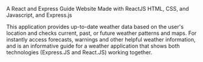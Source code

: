 A React and Express Guide Website
Made with ReactJS  HTML, CSS, and Javascript, and Express.js 

This application provides up-to-date weather data based on the user's location and checks current, past, or future weather patterns and maps. 
For instantly access forecasts, warnings and other helpful weather information, and is an informative guide for a weather application that shows 
both technologies (Express.JS and React.JS) working together.</p>
